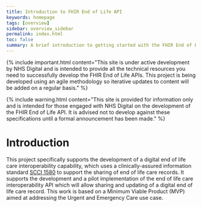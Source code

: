 ```yaml
---
title: Introduction to FHIR End of Life API
keywords: homepage
tags: [overview]
sidebar: overview_sidebar
permalink: index.html
toc: false
summary: A brief introduction to getting started with the FHIR End of Life API.
---
```


{% include important.html content="This site is under active development by NHS Digital and is intended to provide all the technical resources you need to successfully develop the FHIR End of Life APIs. This project is being developed using an agile methodology so iterative updates to content will be added on a regular basis." %}

{% include warning.html content="This site is provided for information only and is intended for those engaged with NHS Digital on the development of the FHIR End of Life API. It is advised not to develop against these specifications until a formal announcement has been made." %}

# Introduction #

This project specifically supports the development of a digital end of life care interoperability capability, which uses a clinically-assured information standard <a href="https://digital.nhs.uk/data-and-information/information-standards/information-standards-and-data-collections-including-extractions/publications-and-notifications/standards-and-collections/scci1580-palliative-care-co-ordination-core-content">SCCI 1580</a> to support the sharing of end of life care records.  It supports the development and a pilot implementation of the end of life care interoperability API which will allow sharing and updating of a digital end of life care record.  This work is based on a Minimum Viable Product (MVP) aimed at addressing the Urgent and Emergency Care use case.  
